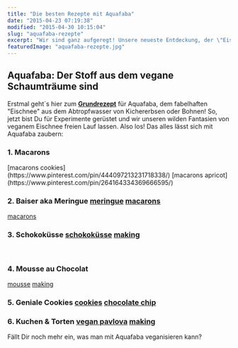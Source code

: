```yaml
---
title: "Die besten Rezepte mit Aquafaba"
date: "2015-04-23 07:19:38"
modified: "2015-04-30 10:15:04"
slug: "aquafaba-rezepte"
excerpt: "Wir sind ganz aufgeregt! Unsere neueste Entdeckung, der \"Eischnee\" aus Kichererbsenwasser, eröffnet so viele neue Möglichkeiten. Hier kommen sie."
featuredImage: "aquafaba-rezepte.jpg"
---
```


## Aquafaba: Der Stoff aus dem vegane Schaumträume sind

Erstmal geht´s hier zum [**Grundrezept**](https://www.veganblatt.com/veganer-eischnee-aquafaba) für Aquafaba, dem fabelhaften "Eischnee" aus dem Abtropfwasser von Kichererbsen oder Bohnen! So, jetzt bist Du für Experimente gerüstet und wir unseren wilden Fantasien von veganem Eischnee freien Lauf lassen. Also los! Das alles lässt sich mit Aquafaba zaubern:

### 1\. Macarons

<script src="//assets.pinterest.com/js/pinit.js" async="" defer="defer" type="text/javascript"></script>[macarons cookies](https://www.pinterest.com/pin/444097213231718338/) [macarons apricot](https://www.pinterest.com/pin/264164334369666595/)  

### 2\. Baiser aka Meringue [meringue](https://www.pinterest.com/pin/32510428537120968/) [macarons](https://de.pinterest.com/pin/300896818830460127/)

[macarons](https://de.pinterest.com/pin/85779567879571996/)  

### 3\. Schokoküsse [schokoküsse](https://www.pinterest.com/pin/298082069062885752/) [making](https://www.pinterest.com/pin/426012445978131749/)

 

### 4\. Mousse au Chocolat

[mousse](https://www.pinterest.com/pin/428334614535977645/) [making](https://www.pinterest.com/pin/434527064023800620/)

### 5\. Geniale Cookies [cookies](https://www.pinterest.com/pin/298082069062833819/) [chocolate chip](https://www.pinterest.com/pin/309481805620804548/)

### 6\. Kuchen & Torten [vegan pavlova](https://www.pinterest.com/pin/264164334369588454/) [making](https://www.pinterest.com/pin/367887863287438500/)

Fällt Dir noch mehr ein, was man mit Aquafaba veganisieren kann?